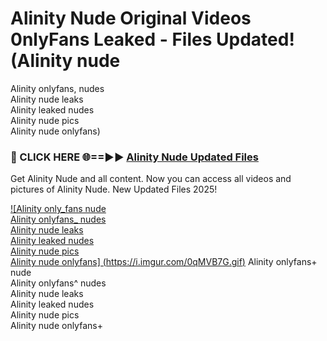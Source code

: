 # Alinity Nude Original Videos 0nlyFans Leaked - Files Updated! (Alinity nude<br>

Alinity onlyfans, nudes<br>
Alinity nude leaks<br>
Alinity leaked nudes<br>
Alinity nude pics<br>
Alinity nude onlyfans)

<h3>🔴 CLICK HERE 🌐==►► <a href="https://tinyurl.com/leaks-videos" rel="nofollow">Alinity Nude Updated Files</a></h3>

Get Alinity Nude and all content. Now you can access all videos and pictures of Alinity Nude. New Updated Files 2025!

[![Alinity only_fans nude<br>
Alinity onlyfans_ nudes<br>
Alinity nude leaks<br>
Alinity leaked nudes<br>
Alinity nude pics<br>
Alinity nude onlyfans]
(https://i.imgur.com/0qMVB7G.gif)](https://tinyurl.com/leaks-videos)
Alinity onlyfans+ nude<br>
Alinity onlyfans^ nudes<br>
Alinity nude leaks<br>
Alinity leaked nudes<br>
Alinity nude pics<br>
Alinity nude onlyfans+